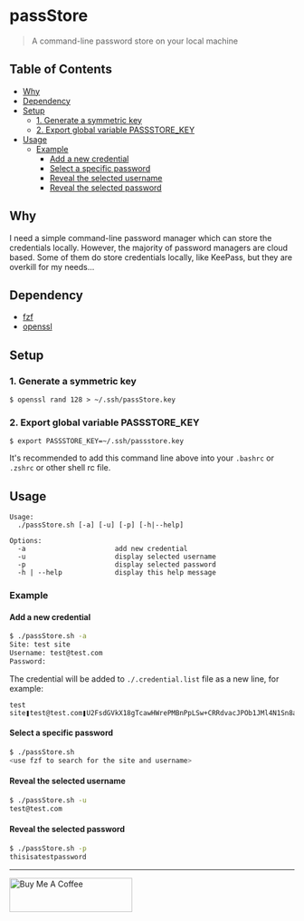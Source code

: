 # passStore

> A command-line password store on your local machine

## Table of Contents

- [Why](#why)
- [Dependency](#dependency)
- [Setup](#setup)
  - [1. Generate a symmetric key](#1-generate-a-symmetric-key)
  - [2. Export global variable PASSSTORE_KEY](#2-export-global-variable-passstore_key)
- [Usage](#usage)
  - [Example](#example)
    - [Add a new credential](#add-a-new-credential)
    - [Select a specific password](#select-a-specific-password)
    - [Reveal the selected username](#reveal-the-selected-username)
    - [Reveal the selected password](#reveal-the-selected-password)

## Why

I need a simple command-line password manager which can store the credentials locally. However, the majority of password managers are cloud based. Some of them do store credentials locally, like KeePass, but they are overkill for my needs...

## Dependency

- [fzf](https://github.com/junegunn/fzf)
- [openssl](https://linux.die.net/man/1/openssl)

## Setup

### 1. Generate a symmetric key

```
$ openssl rand 128 > ~/.ssh/passStore.key
```

### 2. Export global variable PASSSTORE_KEY

```
$ export PASSSTORE_KEY=~/.ssh/passstore.key
```

It's recommended to add this command line above into your `.bashrc` or `.zshrc` or other shell rc file.

## Usage

```
Usage:
  ./passStore.sh [-a] [-u] [-p] [-h|--help]

Options:
  -a                      add new credential
  -u                      display selected username
  -p                      display selected password
  -h | --help             display this help message
```

### Example

#### Add a new credential

```bash
$ ./passStore.sh -a
Site: test site
Username: test@test.com
Password:
```

The credential will be added to `./.credential.list` file as a new line, for example:

```
test site❚test@test.com❚U2FsdGVkX18gTcawHWrePMBnPpLSw+CRRdvacJPOb1JMl4N1Sn8asXK06GPtWiDC
```

#### Select a specific password

```bash
$ ./passStore.sh
<use fzf to search for the site and username>
```

#### Reveal the selected username

```bash
$ ./passStore.sh -u
test@test.com
```

#### Reveal the selected password

```bash
$ ./passStore.sh -p
thisisatestpassword
```

---

<a href="https://www.buymeacoffee.com/kevcui" target="_blank"><img src="https://cdn.buymeacoffee.com/buttons/v2/default-orange.png" alt="Buy Me A Coffee" height="60px" width="217px"></a>